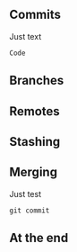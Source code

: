 ## Commits

Just text
```
Code
```

## Branches

## Remotes

## Stashing

## Merging

Just test

```
git commit
```

## At the end